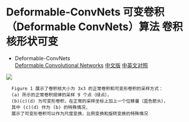 # Deformable-ConvNets 可变卷积（Deformable ConvNets）算法 卷积核形状可变 

* Deformable-ConvNets  
[Deformable Convolutional Networks](https://arxiv.org/abs/1703.06211)
[中文版](http://noahsnail.com/2017/11/29/2017-11-29-Deformable%20Convolutional%20Networks%E8%AE%BA%E6%96%87%E7%BF%BB%E8%AF%91%E2%80%94%E2%80%94%E4%B8%AD%E6%96%87%E7%89%88/)
[中英文对照](http://noahsnail.com/2017/11/29/2017-11-29-Deformable%20Convolutional%20Networks%E8%AE%BA%E6%96%87%E7%BF%BB%E8%AF%91%E2%80%94%E2%80%94%E4%B8%AD%E8%8B%B1%E6%96%87%E5%AF%B9%E7%85%A7/)

![](https://upload-images.jianshu.io/upload_images/4998541-ed9b39548dc4e463.png?imageMogr2/auto-orient/strip%7CimageView2/2/w/429)

      Figure 1 展示了卷积核大小为 3x3 的正常卷积和可变形卷积的采样方式：
      (a) 所示的正常卷积规律的采样 9 个点（绿点），
      (b)(c)(d) 为可变形卷积，在正常的采样坐标上加上一个位移量（蓝色箭头），
      其中 (c)(d) 作为 (b) 的特殊情况，
      展示了可变形卷积可以作为尺度变换，比例变换和旋转变换的特殊情况
